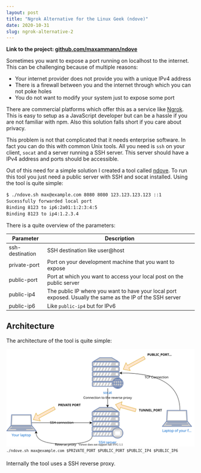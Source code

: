```yaml
---
layout: post
title: "Ngrok Alternative for the Linux Geek (ndove)"
date: 2020-10-31
slug: ngrok-alternative-2
---
```


**Link to the project: [github.com/maxammann/ndove](https://github.com/maxammann/ndove)**

Sometimes you want to expose a port running on localhost to the internet. This can be challenging because of multiple reasons:

* Your internet provider does not provide you with a unique IPv4 address
* There is a firewall between you and the internet through which you can not poke holes
* You do not want to modify your system just to expose some port

There are commercial platforms which offer this as a service like [Ngrok](https://ngrok.com/). This
is easy to setup as a JavaScript developer but can be a hassle if you are not familiar with npm.
Also this solution falls short if you care about privacy.

This problem is not that complicated that it needs enterprise software. In fact you can do this with
common Unix tools. All you need is `ssh` on your client, `socat` and a server running a SSH server. This server should have a IPv4 address and ports should be accessible.

Out of this need for a simple solution I created a tool called [ndove](https://github.com/maxammann/ndove). To run this tool you just need a public server with SSH and socat installed.
Using the tool is quite simple:

```txt
$ ./ndove.sh max@example.com 8080 8080 123.123.123.123 ::1
Sucessfully forwarded local port
Binding 8123 to ip6:2a01:1:2:3:4:5
Binding 8123 to ip4:1.2.3.4
```

There is a quite overview of the parameters:

|Parameter|Description|
|---|---|
|ssh-destination|SSH destination like user@host|
|private-port|Port on your development machine that you want to expose|
|public-port|Port at which you want to access your local post on the public server|
|public-ip4|The public IP where you want to have your local port exposed. Usually the same as the IP of the SSH server|
|public-ip6|Like `public-ip4` but for IPv6|

## Architecture

The architecture of the tool is quite simple:

![Architecture overview](./topology.drawio.svg)
<sup>`./ndove.sh max@example.com $PRIVATE_PORT $PUBLIC_PORT $PUBLIC_IP4 $PUBLIC_IP6`</sup>

Internally the tool uses a SSH reverse proxy.